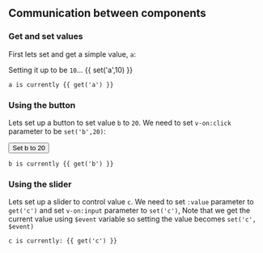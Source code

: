 ## Communication between components

### Get and set values

First lets set and get a simple value, `a`:

Setting it up to be `10`... {{ set('a',10) }} 

```
a is currently {{ get('a') }}
```

### Using the button

Lets set up a button to set value `b` to `20`. We need to set `v-on:click` parameter to be `set('b',20)`:

<button v-on:click="set('b',20)">Set b to 20</button>

```
b is currently {{ get('b') }}
```

### Using the slider

Lets set up a slider to control value `c`. We need to set `:value` parameter to `get('c')` and set `v-on:input` parameter to `set('c')`, Note that we get the current value using `$event` variable so setting the value becomes `set('c', $event)`

<f-slider :value="get('c')" v-on:input="set('c',$event)" />

```
c is currently: {{ get('c') }}
```


